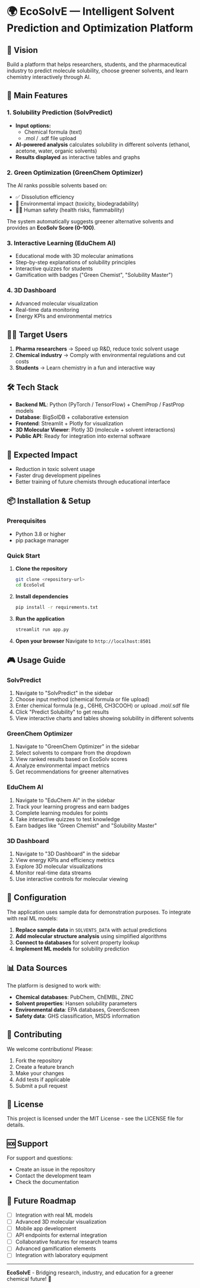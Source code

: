 # 🌍 EcoSolvE — Intelligent Solvent Prediction and Optimization Platform

## 🎯 Vision

Build a platform that helps researchers, students, and the pharmaceutical industry to predict molecule solubility, choose greener solvents, and learn chemistry interactively through AI.

## 🔑 Main Features

### 1. Solubility Prediction (SolvPredict)
- **Input options:**
  - Chemical formula (text)
  - .mol / .sdf file upload
- **AI-powered analysis** calculates solubility in different solvents (ethanol, acetone, water, organic solvents)
- **Results displayed** as interactive tables and graphs

### 2. Green Optimization (GreenChem Optimizer)
The AI ranks possible solvents based on:
- ✅ Dissolution efficiency
- 🌱 Environmental impact (toxicity, biodegradability)
- 🧑‍🔬 Human safety (health risks, flammability)

The system automatically suggests greener alternative solvents and provides an **EcoSolv Score (0–100)**.

### 3. Interactive Learning (EduChem AI)
- Educational mode with 3D molecular animations
- Step-by-step explanations of solubility principles
- Interactive quizzes for students
- Gamification with badges ("Green Chemist", "Solubility Master")

### 4. 3D Dashboard
- Advanced molecular visualization
- Real-time data monitoring
- Energy KPIs and environmental metrics

## 👩‍💻 Target Users

1. **Pharma researchers** → Speed up R&D, reduce toxic solvent usage
2. **Chemical industry** → Comply with environmental regulations and cut costs
3. **Students** → Learn chemistry in a fun and interactive way

## 🛠️ Tech Stack

- **Backend ML**: Python (PyTorch / TensorFlow) + ChemProp / FastProp models
- **Database**: BigSolDB + collaborative extension
- **Frontend**: Streamlit + Plotly for visualization
- **3D Molecular Viewer**: Plotly 3D (molecule + solvent interactions)
- **Public API**: Ready for integration into external software

## 🚀 Expected Impact

- Reduction in toxic solvent usage
- Faster drug development pipelines
- Better training of future chemists through educational interface

## 📦 Installation & Setup

### Prerequisites
- Python 3.8 or higher
- pip package manager

### Quick Start

1. **Clone the repository**
   ```bash
   git clone <repository-url>
   cd EcoSolvE
   ```

2. **Install dependencies**
   ```bash
   pip install -r requirements.txt
   ```

3. **Run the application**
   ```bash
   streamlit run app.py
   ```

4. **Open your browser**
   Navigate to `http://localhost:8501`

## 🎮 Usage Guide

### SolvPredict
1. Navigate to "SolvPredict" in the sidebar
2. Choose input method (chemical formula or file upload)
3. Enter chemical formula (e.g., C6H6, CH3COOH) or upload .mol/.sdf file
4. Click "Predict Solubility" to get results
5. View interactive charts and tables showing solubility in different solvents

### GreenChem Optimizer
1. Navigate to "GreenChem Optimizer" in the sidebar
2. Select solvents to compare from the dropdown
3. View ranked results based on EcoSolv scores
4. Analyze environmental impact metrics
5. Get recommendations for greener alternatives

### EduChem AI
1. Navigate to "EduChem AI" in the sidebar
2. Track your learning progress and earn badges
3. Complete learning modules for points
4. Take interactive quizzes to test knowledge
5. Earn badges like "Green Chemist" and "Solubility Master"

### 3D Dashboard
1. Navigate to "3D Dashboard" in the sidebar
2. View energy KPIs and efficiency metrics
3. Explore 3D molecular visualizations
4. Monitor real-time data streams
5. Use interactive controls for molecular viewing

## 🔧 Configuration

The application uses sample data for demonstration purposes. To integrate with real ML models:

1. **Replace sample data** in `SOLVENTS_DATA` with actual predictions
2. **Add molecular structure analysis** using simplified algorithms
3. **Connect to databases** for solvent property lookup
4. **Implement ML models** for solubility prediction

## 📊 Data Sources

The platform is designed to work with:
- **Chemical databases**: PubChem, ChEMBL, ZINC
- **Solvent properties**: Hansen solubility parameters
- **Environmental data**: EPA databases, GreenScreen
- **Safety data**: GHS classification, MSDS information

## 🤝 Contributing

We welcome contributions! Please:

1. Fork the repository
2. Create a feature branch
3. Make your changes
4. Add tests if applicable
5. Submit a pull request

## 📄 License

This project is licensed under the MIT License - see the LICENSE file for details.

## 🆘 Support

For support and questions:
- Create an issue in the repository
- Contact the development team
- Check the documentation

## 🔮 Future Roadmap

- [ ] Integration with real ML models
- [ ] Advanced 3D molecular visualization
- [ ] Mobile app development
- [ ] API endpoints for external integration
- [ ] Collaborative features for research teams
- [ ] Advanced gamification elements
- [ ] Integration with laboratory equipment

---

**EcoSolvE** - Bridging research, industry, and education for a greener chemical future! 🌱
